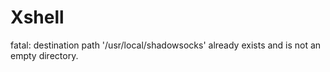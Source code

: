 # Xshell
fatal: destination path '/usr/local/shadowsocks' already exists and is not an empty directory.
